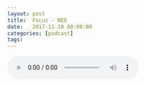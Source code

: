 ```yaml
---
layout: post
title:  Focus - NEO
date:   2017-11-10 00:00:00
categories: [podcast]
tags:
---
```

<audio src='http://feeds.soundcloud.com/stream/353664095-la-bulle-crypto-focus-neo.mp3' auto-play='false' controls='true' />

Focus NEO

Épisode focus à propos de la cryptomonnaie NEO.

Des questions à propos de l’épisode ? On a dit une bêtise ? Envie de partager et d’échanger ?
Rejoins nous sur notre communauté Telegram (t.me/joinchat/BPCby0LDFPYTUhYNDlILVg) ou par Twitter @labullecrypto.

Rejoins le groupe Telegram (t.me/joinchat/BPCby0HPSj2QigmCndrHJg) et envoie une note audio de 30 secondes à 1 minute qui explique quelle est ta coin préférée, pourquoi et pourquoi les autres devraient investir dedans. Tu peux ensuite quitter le groupe ! On diffusera les messages à la fin de chaque épisode :)

Soutenez le podcast:
BTC: 1F8mSBpdVSYbW7S5w5zaFRtPkJGAjneFVN
LTC: LgKsmiwozmhH4XixzP9iUzHR3DBGtCuo7F
ETH (et autres tokens): 0xe390d66441D0144fd54bd82Bff96B94E7620196f
